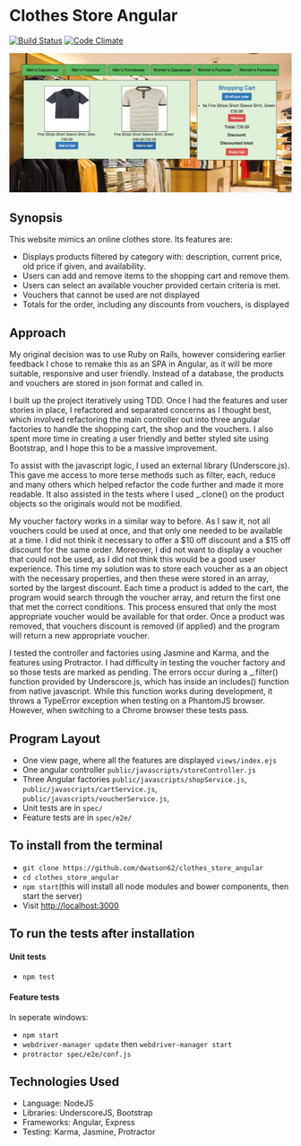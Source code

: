 Clothes Store Angular
=======================

[![Build Status](https://travis-ci.org/dwatson62/clothes_store_angular.svg?branch=master)](https://travis-ci.org/dwatson62/clothes_store_angular)  [![Code Climate](https://codeclimate.com/github/dwatson62/clothes_store_angular/badges/gpa.svg)](https://codeclimate.com/github/dwatson62/clothes_store_angular)

![screenshot](https://github.com/dwatson62/clothes_store_angular/blob/master/public/images/screenshot.png)

## Synopsis

This website mimics an online clothes store. Its features are:

- Displays products filtered by category with: description, current price, old price if given, and availability.
- Users can add and remove items to the shopping cart and remove them.
- Users can select an available voucher provided certain criteria is met.
- Vouchers that cannot be used are not displayed
- Totals for the order, including any discounts from vouchers, is displayed

## Approach

My original decision was to use Ruby on Rails, however considering earlier feedback I chose to remake this as an SPA in Angular, as it will be more suitable, responsive and user friendly. Instead of a database, the products and vouchers are stored in json format and called in.

I built up the project iteratively using TDD. Once I had the features and user stories in place, I refactored and separated concerns as I thought best, which involved refactoring the main controller out into three angular factories to handle the shopping cart, the shop and the vouchers. I also spent more time in creating a user friendly and better styled site using Bootstrap, and I hope this to be a massive improvement.

To assist with the javascript logic, I used an external library (Underscore.js). This gave me access to more terse methods such as filter, each, reduce and many others which helped refactor the code further and made it more readable. It also assisted in the tests where I used _.clone() on the product objects so the originals would not be modified.

My voucher factory works in a similar way to before. As I saw it, not all vouchers could be used at once, and that only one needed to be available at a time. I did not think it necessary to offer a $10 off discount and a $15 off discount for the same order. Moreover, I did not want to display a voucher that could not be used, as I did not think this would be a good user experience. This time my solution was to store each voucher as a an object with the necessary properties, and then these were stored in an array, sorted by the largest discount. Each time a product is added to the cart, the program would search through the voucher array, and return the first one that met the correct conditions. This process ensured that only the most appropriate voucher would be available for that order. Once a product was removed, that vouchers discount is removed (if applied) and the program will return a new appropriate voucher.

I tested the controller and factories using Jasmine and Karma, and the features using Protractor. I had difficulty in testing the voucher factory and so those tests are marked as pending. The errors occur during a _.filter() function provided by Underscore.js, which has inside an includes() function from native javascript. While this function works during development, it throws a TypeError exception when testing on a PhantomJS browser. However, when switching to a Chrome browser these tests pass.

## Program Layout

- One view page, where all the features are displayed ```views/index.ejs```
- One angular controller ```public/javascripts/storeController.js```
- Three Angular factories ```public/javascripts/shopService.js```, ```public/javascripts/cartService.js```, ```public/javascripts/voucherService.js```,
- Unit tests are in ```spec/```
- Feature tests are in ```spec/e2e/```

## To install from the terminal

- ``` git clone https://github.com/dwatson62/clothes_store_angular ```
- ``` cd clothes_store_angular ```
- ``` npm start ```(this will install all node modules and bower components, then start the server)
- Visit [http://localhost:3000](http://localhost:3000)

## To run the tests after installation

#### Unit tests

- ``` npm test ```

#### Feature tests

In seperate windows:

- ``` npm start ```
- ``` webdriver-manager update ``` then ``` webdriver-manager start ```
- ``` protractor spec/e2e/conf.js ```

## Technologies Used

- Language: NodeJS
- Libraries: UnderscoreJS, Bootstrap
- Frameworks: Angular, Express
- Testing: Karma, Jasmine, Protractor
